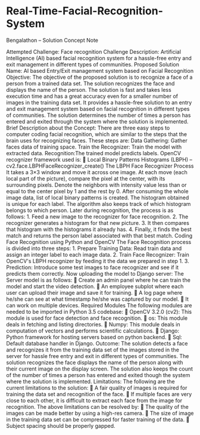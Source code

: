 # Real-Time-Facial-Recognition-System
Bengalathon – Solution Concept Note

Attempted Challenge:
Face recognition
Challenge Description:
Artificial Intelligence (AI) based facial recognition system for a hassle-free entry and exit management in different types of communities.
Proposed Solution Name:
AI based Entry/Exit management system based on Facial Recognition
Objective:
The objective of the proposed solution is to recognize a face of a person from a trained data set. The solution recognizes the face and displays the name of the person.
The solution is fast and takes less execution time and has a great accuracy even for a smaller number of images in the training data set. It provides a hassle-free solution to an entry and exit management system based on facial recognition in different types of communities.
The solution determines the number of times a person has entered and exited through the system where the solution is implemented.
Brief Description about the Concept:
There are three easy steps to computer coding facial recognition, which are similar to the steps that the brain uses for recognizing faces. These steps are:
Data Gathering: Gather faces data of training space.
Train the Recognizer: Train the model with extracted data.
Recognition:The trained model predicts labels.
OpenCV recognizer framework used is:  Local Binary Patterns Histograms (LBPH) – cv2.face.LBPHFaceRecognizer_create()
The LBPH Face Recognizer Process It takes a 3×3 window and move it across one image. At each move (each local part of the picture), compare the pixel at the center, with its surrounding pixels. Denote the neighbors with intensity value less than or equal to the center pixel by 1 and the rest by 0. After consuming the whole image data, list of local binary patterns is created. The histogram obtained is unique for each label. The algorithm also keeps track of which histogram belongs to which person. Later during recognition, the process is as follows: 1. Feed a new image to the recognizer for face recognition. 2. The recognizer generates a histogram for that new picture. 3. It then compares that histogram with the histograms it already has. 4. Finally, it finds the best match and returns the person label associated with that best match.
Coding Face Recognition using Python and OpenCV The Face Recognition process is divided into three steps: 1. Prepare Training Data: Read train data and assign an integer label to each image data. 2. Train Face Recognizer: Train OpenCV's LBPH recognizer by feeding it the data we prepared in step 1. 3. Prediction: Introduce some test images to face recognizer and see if it predicts them correctly. Now uploading the model to Django server:
The Server model is as follows:  Create an admin panel where he can train the model and start the video detection.  An employee subplot where each user can upload their image and save it for training.  A log page where he/she can see at what timestamp he/she was captured by our model.  It can work on multiple devices. Required Modules The following modules are needed to be imported in Python 3.5 codebase:  OpenCV 3.2.0 (cv2): This module is used for face detection and face recognition.  os: This module deals in fetching and listing directories.  Numpy: This module deals in computation of vectors and performs scientific calculations.  Django: Python framework for hosting servers based on python backend.  Sql: Default database handler in Django.
Outcome:
The solution detects a face and recognizes it from the training data set of the images stored in the server for hassle free entry and exit in different types of communities. The solution recognizes the face displays the name of the person along with their current image on the display screen. The solution also keeps the count of the number of times a person has entered and exited though the system where the solution is implemented.
Limitations:
The following are the current limitations to the solution:
 A fair quality of images is required for training the data set and recognition of the face.
 If multiple faces are very close to each other, it is difficult to extract each face from the image for recognition.
The above limitations can be resolved by:
 The quality of the images can be made better by using a high-res camera.
 The size of image in the training data set can be compressed for faster training of the data.
 Subject spacing should be properly gapped.
